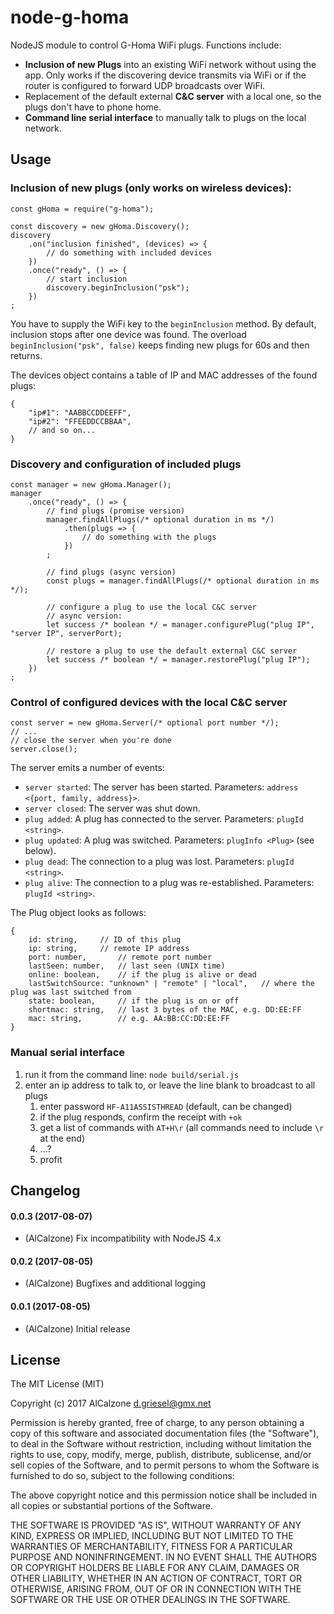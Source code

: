 # node-g-homa

NodeJS module to control G-Homa WiFi plugs. Functions include:
* **Inclusion of new Plugs** into an existing WiFi network without using the app. 
Only works if the discovering device transmits via WiFi or 
if the router is configured to forward UDP broadcasts over WiFi.
* Replacement of the default external **C&C server** with a local one, so the plugs don't have to phone home.
* **Command line serial interface** to manually talk to plugs on the local network.


## Usage

### Inclusion of new plugs (only works on wireless devices):
```
const gHoma = require("g-homa");

const discovery = new gHoma.Discovery();
discovery
	.on("inclusion finished", (devices) => {
		// do something with included devices
	})
	.once("ready", () => {
		// start inclusion
		discovery.beginInclusion("psk");
	})
;
```
You have to supply the WiFi key to the `beginInclusion` method. By default, inclusion stops after one device was found.
The overload `beginInclusion("psk", false)` keeps finding new plugs for 60s and then returns.

The devices object contains a table of IP and MAC addresses of the found plugs:
```
{
	"ip#1": "AABBCCDDEEFF",
	"ip#2": "FFEEDDCCBBAA",
	// and so on...
}
```

### Discovery and configuration of included plugs
```
const manager = new gHoma.Manager();
manager
	.once("ready", () => {
		// find plugs (promise version)
		manager.findAllPlugs(/* optional duration in ms */)
			.then(plugs => {
				// do something with the plugs
			})
		;

		// find plugs (async version)
		const plugs = manager.findAllPlugs(/* optional duration in ms */);

		// configure a plug to use the local C&C server
		// async version:
		let success /* boolean */ = manager.configurePlug("plug IP", "server IP", serverPort);

		// restore a plug to use the default external C&C server
		let success /* boolean */ = manager.restorePlug("plug IP");
	})
;
```

### Control of configured devices with the local C&C server
```
const server = new gHoma.Server(/* optional port number */);
// ...
// close the server when you're done
server.close();
```

The server emits a number of events:
- `server started`: The server has been started. Parameters: `address <{port, family, address}>`.
- `server closed`: The server was shut down.
- `plug added`: A plug has connected to the server. Parameters: `plugId <string>`.
- `plug updated`: A plug was switched. Parameters: `plugInfo <Plug>` (see below).
- `plug dead`: The connection to a plug was lost. Parameters: `plugId <string>`.
- `plug alive`: The connection to a plug was re-established. Parameters: `plugId <string>`.

The Plug object looks as follows:
```
{
	id: string,		// ID of this plug
	ip: string,		// remote IP address
	port: number,		// remote port number
	lastSeen: number,	// last seen (UNIX time)
	online: boolean,	// if the plug is alive or dead
	lastSwitchSource: "unknown" | "remote" | "local",	// where the plug was last switched from
	state: boolean,		// if the plug is on or off
	shortmac: string,	// last 3 bytes of the MAC, e.g. DD:EE:FF
	mac: string,		// e.g. AA:BB:CC:DD:EE:FF
}
```

### Manual serial interface
1. run it from the command line: `node build/serial.js`
1. enter an ip address to talk to, or leave the line blank to broadcast to all plugs
	1. enter password `HF-A11ASSISTHREAD` (default, can be changed)
	1. if the plug responds, confirm the receipt with `+ok`
	1. get a list of commands with `AT+H\r` (all commands need to include `\r` at the end)
	1. ...?
	1. profit

## Changelog

#### 0.0.3 (2017-08-07)
* (AlCalzone) Fix incompatibility with NodeJS 4.x

#### 0.0.2 (2017-08-05)
* (AlCalzone) Bugfixes and additional logging

#### 0.0.1 (2017-08-05)
* (AlCalzone) Initial release


## License
The MIT License (MIT)

Copyright (c) 2017 AlCalzone <d.griesel@gmx.net>

Permission is hereby granted, free of charge, to any person obtaining a copy
of this software and associated documentation files (the "Software"), to deal
in the Software without restriction, including without limitation the rights
to use, copy, modify, merge, publish, distribute, sublicense, and/or sell
copies of the Software, and to permit persons to whom the Software is
furnished to do so, subject to the following conditions:

The above copyright notice and this permission notice shall be included in
all copies or substantial portions of the Software.

THE SOFTWARE IS PROVIDED "AS IS", WITHOUT WARRANTY OF ANY KIND, EXPRESS OR
IMPLIED, INCLUDING BUT NOT LIMITED TO THE WARRANTIES OF MERCHANTABILITY,
FITNESS FOR A PARTICULAR PURPOSE AND NONINFRINGEMENT. IN NO EVENT SHALL THE
AUTHORS OR COPYRIGHT HOLDERS BE LIABLE FOR ANY CLAIM, DAMAGES OR OTHER
LIABILITY, WHETHER IN AN ACTION OF CONTRACT, TORT OR OTHERWISE, ARISING FROM,
OUT OF OR IN CONNECTION WITH THE SOFTWARE OR THE USE OR OTHER DEALINGS IN
THE SOFTWARE.
